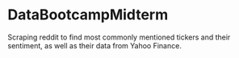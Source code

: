 # DataBootcampMidterm
Scraping reddit to find most commonly mentioned tickers and their sentiment, as well as their data from Yahoo Finance.
